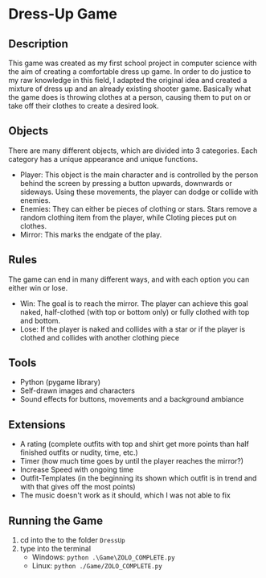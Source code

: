 # Dress-Up Game

## Description

This game was created as my first school project in computer science with the aim of creating a comfortable dress up game. 
In order to do justice to my raw knowledge in this field, I adapted the original idea and created a mixture of dress up 
and an already existing shooter game. Basically what the game does is throwing clothes at a person, causing them to put on 
or take off their clothes to create a desired look.

## Objects

There are many different objects, which are divided into 3 categories. Each category has a unique appearance and unique functions.
- Player: This object is the main character and is controlled by the person behind the screen by pressing a button upwards, downwards or sideways. Using these movements, the player can dodge or collide with enemies. 
- Enemies: They can either be pieces of clothing or stars. Stars remove a random clothing item from the player, while Cloting pieces put on clothes. 
- Mirror: This marks the endgate of the play.

## Rules

The game can end in many different ways, and with each option you can either win or lose.
- Win: The goal is to reach the mirror. The player can achieve this goal naked, half-clothed (with top or bottom only) or fully clothed with top and bottom.
- Lose: If the player is naked and collides with a star or if the player is clothed and collides with another clothing piece

## Tools

- Python (pygame library)
- Self-drawn images and characters
- Sound effects for buttons, movements and a background ambiance

## Extensions

- A rating (complete outfits with top and shirt get more points than half finished outfits or nudity, time, etc.)
- Timer (how much time goes by until the player reaches the mirror?)
- Increase Speed with ongoing time
- Outfit-Templates (in the beginning its shown which outfit is in trend and with that gives off the most points)
- The music doesn't work as it should, which I was not able to fix

## Running the Game

1. cd into the to the folder `DressUp`
2. type into the terminal 
    - Windows: `python .\Game\ZOLO_COMPLETE.py` 
    - Linux: `python ./Game/ZOLO_COMPLETE.py`
